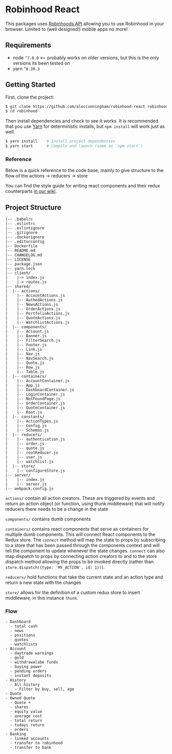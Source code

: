 # Robinhood React

This packages uses [Robinhoods API](https://github.com/sanko/Robinhood) allowing you to use Robinhood in your browser. Limited to (well designed!) mobile apps no more!

## Requirements
* node `^7.0.0`  <-- probably works on older versions, but this is the only versions its been tested on
* yarn `^0.20.3`

## Getting Started

First, clone the project:

```bash
$ git clone https://github.com/aleccunningham/robinhood-react robinhood
$ cd robinhood
```
Then install dependencies and check to see it works. It is recommended that you use [Yarn](https://yarnpkg.com/) for deterministic installs, but `npm install` will work just as well.

```bash
$ yarn install    # Install project dependencies
$ yarn start      # Compile and launch (same as `npm start`)
```

### Reference

Below is a quick reference to the code base, mainly to give structure to the flow of the actions -> reducers -> store

You can find the style guide for writing react components and their redux counterparts [in our wiki](https://github.com/aleccunningham/robinhood-react/wiki/Style-Guide).

## Project Structure

```
|-- .babelrc
|-- .eslintrc
|-- .eslintignore
|-- .gitignore
|-- .dockerignore
|-- .editorconfig
|-- Dockerfile
|-- README.md
|-- CHANGELOG.md
|-- LICENSE
|-- package.json
|-- yarn.lock
|-- client/
|    |-> index.js
|    |-> routes.js
|-- shared/
|  |-- actions/
|    |-- AccountActions.js
|    |-- AuthedActions.js
|    |-- NewsActions.js
|    |-- OrderActions.js
|    |-- PortfolioActions.js
|    |-- QuoteActions.js
|    |-- WatchlistActions.js
|  |-- components/
|    |-- Account.js
|    |-- Banner.js
|    |-- FilterSearch.js
|    |-- Footer.js
|    |-- Link.js
|    |-- Nav.js
|    |-- NavSearch.js
|    |-- Quote.js
|    |-- Row.js
|    |-- Table.js
|  |-- containers/
|    |-- AccountContainer.js
|    |-- App.js
|    |-- DashboardContainer.js
|    |-- LoginContainer.js
|    |-- NotFoundPage.js
|    |-- OrderContainer.js
|    |-- QuoteContainer.js
|    |-- Root.js
|  |-- constants/
|    |-- ActionTypes.js
|    |-- Config.js
|    |-- Schemas.js
|  |-- reducers/
|    |-- authentication.js
|    |-- order.js
|    |-- quote.js
|    |-- rootReducer.js
|    |-- user.js
|    |-- watchlist.js
|  |-- store/
|    |-- configureStore.js
|-- server/
|    |-- index.js
|    |-- server.js
|-- webpack.config.js
```


```actions/``` contain all action creators. These are triggered by events and return an action object (or function, using thunk middleware) that will notify reducers there needs to be a change in the state

```components/``` contains dumb components

```containers/``` contains react components that serve as containers for multiple dumb components. This will connect React components to the Redux store. The ```connect``` method will map the state to props by subscribing to a store that has been passed through the components context and will tell the component to update whenever the state changes. ```connect``` can also map dispatch to props by connecting action creators to and to the store dispatch method allowing the props to be invoked directly (rather than ```store.dispatch({type: 'MY_ACTION', id: 1})```).

```reducers/``` hold functions that take the current state and an action type and return a new state with the changes

```store/``` allows for the definition of a custom redux store to insert middleware, in this instance ```thunk```.

### Flow

```
- Dashboard
  - total cash
  - news
  - positions
  - quotes
  - watchlists
- Account
  - daytrade warnings
  - gold
  - withdrawalabe funds
  - buying power
  - pending orders
  - instant deposits
- History
  - All history
    - Filter by buy, sell, age
- Quote
- Owned Quote
  - Quote +
  - shares
  - equity value
  - average cost
  - total return
  - todays return
  - orders
- Banking
  - linked accounts
  - transfer to robinhood
  - transfer to bank
```
